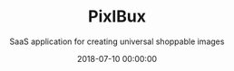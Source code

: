 ---
title: 'PixlBux'
subtitle: 'SaaS application for creating universal shoppable images'
date: 2018-07-10 00:00:00
description: Board is a stylish full-width masonry grid theme. Made for designers, artists, photographers and developers to show off their best work.
featured_image: '/images/demo/blog-01.jpg'
---